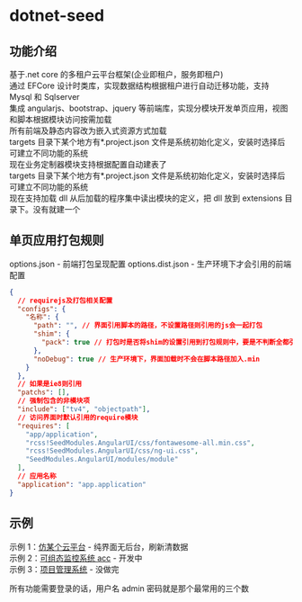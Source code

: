 # dotnet-seed

## 功能介绍

基于.net core 的多租户云平台框架(企业即租户，服务即租户)  
通过 EFCore 设计时类库，实现数据结构根据租户进行自动迁移功能，支持 Mysql 和 Sqlserver  
集成 angularjs、bootstrap、jquery 等前端库，实现分模块开发单页应用，视图和脚本根据模块访问按需加载  
所有前端及静态内容改为嵌入式资源方式加载  
targets 目录下某个地方有\*.project.json 文件是系统初始化定义，安装时选择后可建立不同功能的系统  
现在业务定制器模块支持根据配置自动建表了  
targets 目录下某个地方有\*.project.json 文件是系统初始化定义，安装时选择后可建立不同功能的系统  
现在支持加载 dll 从后加载的程序集中读出模块的定义，把 dll 放到 extensions 目录下。没有就建一个  

## 单页应用打包规则

options.json - 前端打包呈现配置
options.dist.json - 生产环境下才会引用的前端配置

```json
{
  // requirejs及打包相关配置
  "configs": {
    "名称": {
      "path": "", // 界面引用脚本的路径，不设置路径则引用的js会一起打包
      "shim": {
        "pack": true // 打包时是否将shim的设置引用到打包规则中，要是不判断全都引用构建起来会非常慢
      },
      "noDebug": true // 生产环境下，界面加载时不会在脚本路径加入.min
    }
  },
  // 如果是ie8则引用
  "patchs": [],
  // 强制包含的非模块项
  "include": ["tv4", "objectpath"],
  // 访问界面时默认引用的require模块
  "requires": [
    "app/application",
    "rcss!SeedModules.AngularUI/css/fontawesome-all.min.css",
    "rcss!SeedModules.AngularUI/css/ng-ui.css",
    "SeedModules.AngularUI/modules/module"
  ],
  // 应用名称
  "application": "app.application"
}
```

## 示例

示例 1：[仿某个云平台](http://www.fyl080801.top/referyun/index.html 'Title') - 纯界面无后台，刷新清数据  
示例 2：[可组态监控系统 acc](http://www.fyl080801.top/acc/index.html 'Title') - 开发中  
示例 3：[项目管理系统](http://www.fyl080801.top/mind) - 没做完  

所有功能需要登录的话，用户名 admin 密码就是那个最常用的三个数
